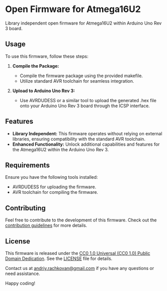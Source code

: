 # Open Firmware for Atmega16U2

Library independent open firmware for Atmega16U2 within Arduino Uno Rev 3 board.

## Usage

To use this firmware, follow these steps:

1. **Compile the Package:**
   - Compile the firmware package using the provided makefile.
   - Utilize standard AVR toolchain for seamless integration.

2. **Upload to Arduino Uno Rev 3:**
   - Use AVRDUDESS or a similar tool to upload the generated .hex file onto your Arduino Uno Rev 3 board through the ICSP interface.

## Features

- **Library Independent:** This firmware operates without relying on external libraries, ensuring compatibility with the standard AVR toolchain.
- **Enhanced Functionality:** Unlock additional capabilities and features for the Atmega16U2 within the Arduino Uno Rev 3.

## Requirements

Ensure you have the following tools installed:

- AVRDUDESS for uploading the firmware.
- AVR toolchain for compiling the firmware.

## Contributing

Feel free to contribute to the development of this firmware. Check out the [contribution guidelines](CONTRIBUTING.md) for more details.

## License

This firmware is released under the [CC0 1.0 Universal (CC0 1.0) Public Domain Dedication](https://creativecommons.org/publicdomain/zero/1.0/). See the [LICENSE](LICENSE) file for details.

Contact us at andriy.rachkovan@gmail.com if you have any questions or need assistance.


Happy coding!
